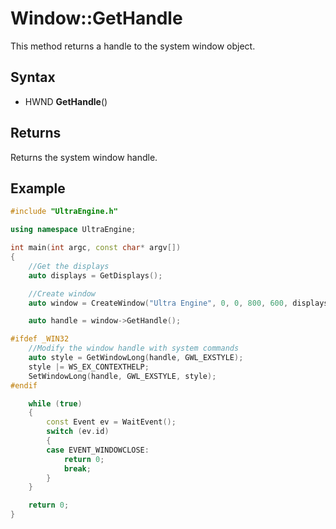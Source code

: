 # Window::GetHandle

This method returns a handle to the system window object.

## Syntax

- HWND **GetHandle**()

## Returns

Returns the system window handle.

## Example

```c++
#include "UltraEngine.h"

using namespace UltraEngine;

int main(int argc, const char* argv[])
{
    //Get the displays
    auto displays = GetDisplays();

    //Create window
    auto window = CreateWindow("Ultra Engine", 0, 0, 800, 600, displays[0], WINDOW_TITLEBAR);

    auto handle = window->GetHandle();

#ifdef _WIN32
    //Modify the window handle with system commands
    auto style = GetWindowLong(handle, GWL_EXSTYLE);
    style |= WS_EX_CONTEXTHELP;
    SetWindowLong(handle, GWL_EXSTYLE, style);
#endif

    while (true)
    {
        const Event ev = WaitEvent();
        switch (ev.id)
        {
        case EVENT_WINDOWCLOSE:
            return 0;
            break;
        }
    }

    return 0;
}
```
